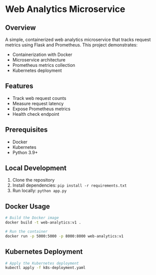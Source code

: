 # Web Analytics Microservice

## Overview
A simple, containerized web analytics microservice that tracks request metrics using Flask and Prometheus. This project demonstrates:
- Containerization with Docker
- Microservice architecture
- Prometheus metrics collection
- Kubernetes deployment

## Features
- Track web request counts
- Measure request latency
- Expose Prometheus metrics
- Health check endpoint

## Prerequisites
- Docker
- Kubernetes
- Python 3.9+

## Local Development
1. Clone the repository
2. Install dependencies: `pip install -r requirements.txt`
3. Run locally: `python app.py`

## Docker Usage
```bash
# Build the Docker image
docker build -t web-analytics:v1 .

# Run the container
docker run -p 5000:5000 -p 8000:8000 web-analytics:v1
```

## Kubernetes Deployment
```bash
# Apply the Kubernetes deployment
kubectl apply -f k8s-deployment.yaml
```
